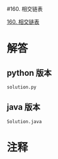#160. 相交链表

[160. 相交链表](https://leetcode.cn/problems/intersection-of-two-linked-lists?envType=featured-list&envId=2cktkvj?envType=featured-list&envId=2cktkvj)
                 
# 解答
                 
## python 版本

````include python
solution.py
````


## java 版本



````include java
Solution.java
````
                 

# 注释